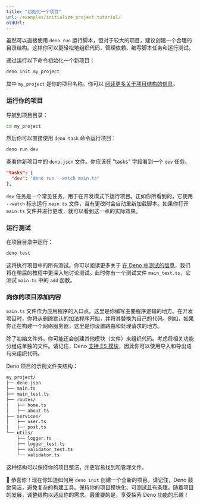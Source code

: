 ```yaml
---
title: "初始化一个项目"
url: /examples/initialize_project_tutorial/
oldUrl:
---
```


虽然可以直接使用 `deno run` 运行脚本，但对于较大的项目，建议创建一个合理的目录结构。这样你可以更轻松地组织代码、管理依赖、编写脚本任务和运行测试。

通过运行以下命令初始化一个新项目：

```sh
deno init my_project
```

其中 `my_project` 是你的项目名称。你可以
[阅读更多关于项目结构的信息](/runtime/getting_started/first_project/)。

### 运行你的项目

导航到项目目录：

```sh
cd my_project
```

然后你可以直接使用 `deno task` 命令运行项目：

```sh
deno run dev
```

查看你新项目中的 `deno.json` 文件。你应该在 "tasks" 字段看到一个 `dev` 任务。

```json title="deno.json"
"tasks": {
  "dev": "deno run --watch main.ts"
},
```

`dev` 任务是一个常见任务，用于在开发模式下运行项目。正如你所看到的，它使用 `--watch` 标志运行 `main.ts` 文件，当有更改时会自动重新加载脚本。如果你打开 `main.ts` 文件并进行更改，就可以看到这一点的实际效果。

### 运行测试

在项目目录中运行：

```sh
deno test
```

这将执行项目中的所有测试。你可以阅读更多关于
[在 Deno 中测试的信息](/runtime/fundamentals/testing/)，我们将在稍后的教程中更深入地讨论测试。此时你有一个测试文件 `main_test.ts`，它测试 `main.ts` 中的 `add` 函数。

### 向你的项目添加内容

`main.ts` 文件作为应用程序的入口点。这里是你编写主要程序逻辑的地方。在开发项目时，你将从删除默认的加法程序开始，并将其替换为自己的代码。例如，如果你正在构建一个网络服务器，这里是你设置路由和处理请求的地方。

除了初始文件外，你可能还会创建其他模块（文件）来组织代码。考虑将相关功能分组成单独的文件。请记住，Deno [支持 ES 模块](/runtime/fundamentals/modules/)，因此你可以使用导入和导出语句来组织代码。

Deno 项目的示例文件夹结构：

```sh
my_project/
├── deno.json
├── main.ts
├── main_test.ts
├── routes/
│   ├── home.ts
│   ├── about.ts
├── services/
│   ├── user.ts
│   ├── post.ts
└── utils/
    ├── logger.ts
    ├── logger_test.ts
    ├── validator_test.ts
    └── validator.ts
```

这种结构可以保持你的项目整洁，并更容易找到和管理文件。

🦕 恭喜你！现在你知道如何用 `deno init` 创建一个全新的项目。请记住，Deno 鼓励简洁，避免复杂的构建工具。保持你的项目模块化、可测试且有条理。随着项目的发展，调整结构以适应你的需求。最重要的是，享受探索 Deno 功能的乐趣！